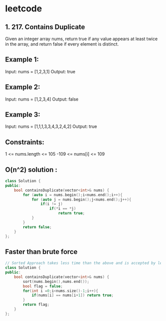 # leetcode

## 1. 217. Contains Duplicate
Given an integer array nums, return true if any value appears at least twice in the array, and return false if every element is distinct.

## Example 1:
Input: nums = [1,2,3,1]
Output: true

## Example 2:
Input: nums = [1,2,3,4]
Output: false

## Example 3:
Input: nums = [1,1,1,3,3,4,3,2,4,2]
Output: true

## Constraints:
1 <= nums.length <= 105
-109 <= nums[i] <= 109

## O(n^2) solution :
```cpp
class Solution {
public:
    bool containsDuplicate(vector<int>& nums) {
        for (auto i = nums.begin();i<nums.end();i++){
            for (auto j = nums.begin();j<nums.end();j++){
                if(i != j)
                    if(*i == *j)
                        return true;
            }
        }
        return false;
    }
};
```

## Faster than brute force

```cpp
// Sorted Approach takes less time than the above and is accepted by leetcode
class Solution {
public:
    bool containsDuplicate(vector<int>& nums) {
        sort(nums.begin(),nums.end());
        bool flag = false;
        for(int i =0;i<nums.size()-1;i++){
            if(nums[i] == nums[i+1]) return true;
        }
        return flag;
    }
};
```